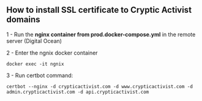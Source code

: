 ## How to install SSL certificate to Cryptic Activist domains

1 - Run the **nginx container from prod.docker-compose.yml** in the remote server (Digital Ocean)

2 - Enter the ngnix docker container
```
docker exec -it ngnix
```

3 - Run certbot command:
```
certbot --nginx -d crypticactivist.com -d www.crypticactivist.com -d admin.crypticactivist.com -d api.crypticactivist.com
```